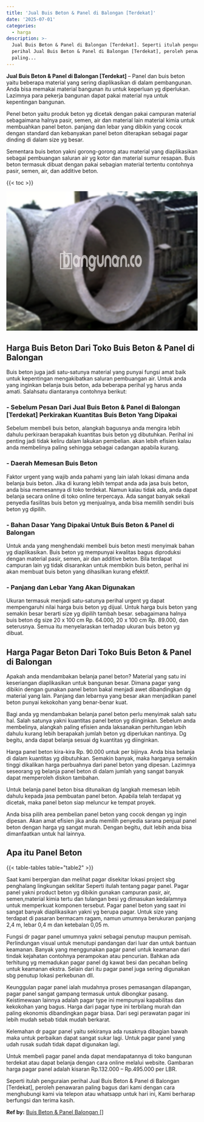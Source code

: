 ```yaml
---
title: 'Jual Buis Beton & Panel di Balongan [Terdekat]'
date: '2025-07-01'
categories:
  - harga
description: >-
  Jual Buis Beton & Panel di Balongan [Terdekat]. Seperti itulah penguraian
  perihal Jual Buis Beton & Panel di Balongan [Terdekat], peroleh penawaran
  paling...
---
```


**Jual Buis Beton & Panel di Balongan \[Terdekat\]** – Panel dan buis beton yaitu beberapa material yang sering diaplikasikan di dalam pembangunan. Anda bisa memakai material bangunan itu untuk keperluan yg diperlukan. Lazimnya para pekerja bangunan dapat pakai material nya untuk kepentingan bangunan.

Penel beton yaitu produk beton yg dicetak dengan pakai campuran material sebagaimana halnya pasir, semen, air dan material lain material kimia untuk membuahkan panel beton. panjang dan lebar yang dibikin yang cocok dengan standard dan kebanyakan panel beton diterapkan sebagai pagar dinding di dalam size yg besar.

Sementara buis beton yakni gorong-gorong atau material yang diaplikasikan sebagai pembuangan saluran air yg kotor dan material sumur resapan. Buis beton termasuk dibuat dengan pakai sebagian material tertentu contohnya pasir, semen, air, dan additive beton.

{{< toc >}}

![Jual Buis Beton & Panel di Balongan [Terdekat]](/images/jual-panel-buis-beton-murah-05.png)

## Harga Buis Beton Dari Toko Buis Beton & Panel di Balongan

Buis beton juga jadi satu-satunya material yang punyai fungsi amat baik untuk kepentingan mengakibatkan saluran pembuangan air. Untuk anda yang inginkan belanja buis beton, ada beberapa perihal yg harus anda amati. Salahsatu diantaranya contohnya berikut:

### \- Sebelum Pesan Dari Jual Buis Beton & Panel di Balongan \[Terdekat\] Perkirakan Kuantitas Buis Beton Yang Dipakai

Sebelum membeli buis beton, alangkah bagusnya anda mengira lebih dahulu perkiraan berapakah kuantitas buis beton yg dibutuhkan. Perihal ini penting jadi tidak keliru dalam lakukan pembelian. akan lebih efisien kalau anda membelinya paling sehingga sebagai cadangan apabila kurang.

### \- Daerah Memesan Buis Beton

Faktor urgent yang wajib anda pahami yang lain ialah lokasi dimana anda belanja buis beton. Jika di kurang lebih tempat anda ada jasa buis beton, anda bisa memesannya di toko terdekat. Namun kalau tidak ada, anda dapat belanja secara online di toko online terpercaya. Ada sangat banyak sekali penyedia fasilitas buis beton yg menjualnya, anda bisa memilih sendiri buis beton yg dipilih.

### \- Bahan Dasar Yang Dipakai Untuk Buis Beton & Panel di Balongan

Untuk anda yang menghendaki membeli buis beton mesti menyimak bahan yg diaplikasikan. Buis beton yg mempunyai kwalitas bagus diproduksi dengan material pasir, semen, air dan additive beton. Bila terdapat campuran lain yg tidak disarankan untuk membikin buis beton, perihal ini akan membuat buis beton yang dihasilkan kurang efektif.

### \- Panjang dan Lebar Yang Akan Digunakan

Ukuran termasuk menjadi satu-satunya perihal urgent yg dapat mempengaruhi nilai harga buis beton yg dijual. Untuk harga buis beton yang semakin besar berarti size yg dipilih tambah besar. sebagaimana halnya buis beton dg size 20 x 100 cm Rp. 64.000, 20 x 100 cm Rp. 89.000, dan seterusnya. Semua itu menyelaraskan terhadap ukuran buis beton yg dibuat.

## Harga Pagar Beton Dari Toko Buis Beton & Panel di Balongan

Apakah anda mendambakan belanja panel beton? Material yang satu ini keseriangan diaplikasikan untuk bangunan besar. Dimana pagar yang dibikin dengan gunakan panel beton bakal menjadi awet dibandingkan dg material yang lain. Panjang dan lebarnya yang besar akan menjadikan panel beton punyai kekokohan yang benar-benar kuat.

Bagi anda yg mendambakan belanja panel beton perlu menyimak salah satu hal. Salah satunya yakni kuantitas panel beton yg diinginkan. Sebelum anda membelinya, alangkah paling efisien anda laksanakan perhitungan lebih dahulu kurang lebih berapakah jumlah beton yg diperlukan nantinya. Dg begitu, anda dapat belanja sesuai dg kuantitas yg diinginkan.

Harga panel beton kira-kira Rp. 90.000 untuk per bijinya. Anda bisa belanja di dalam kuantitas yg dibutuhkan. Semakin banyak, maka harganya semakin tinggi dikalikan harga perbuahnya dari panel beton yang dipesan. Lazimnya seseorang yg belanja panel beton di dalam jumlah yang sangat banyak dapat memperoleh diskon tambahan.

Untuk belanja panel beton bisa ditunaikan dg langkah memesan lebih dahulu kepada jasa pembuatan panel beton. Apabila telah terdapat yg dicetak, maka panel beton siap meluncur ke tempat proyek.

Anda bisa pilih area pembelian panel beton yang cocok dengan yg ingin dipesan. Akan amat efisien jika anda memilih penyedia sarana penjual panel beton dengan harga yg sangat murah. Dengan begitu, duit lebih anda bisa dimanfaatkan untuk hal lainnya.

## Apa itu Panel Beton

{{< table-tables table="table2" >}}

Saat kami berpergian dan melihat pagar disekitar lokasi project sbg penghalang lingkungan seklitar Seperti itulah tentang pagar panel. Pagar panel yakni product beton yg dibikin gunakan campuran pasir, air, semen,material kimia tertu dan tulangan besi yg dimasukan kedalamnya untuk memperkuat komponen tersebut. Pagar panel beton yang saat ini sangat banyak diaplikasikan yakni yg berupa pagar. Untuk size yang terdapat di pasaran bermacam ragam, namun umumnya berukuran panjang 2,4 m, lebar 0,4 m dan ketebalan 0,05 m.

Fungsi dr pagar panel umumnya yakni sebagai penutup maupun pemisah. Perlindungan visual untuk menutupi pandangan dari luar dan untuk bantuan keamanan. Banyak yang menggunakan pagar panel untuk keamanan dari tindak kejahatan contohnya perampokan atau pencurian. Bahkan ada terhitung yg memadukan pagar panel dg kawat besi dan pecahan beling untuk keamanan ekstra. Selain dari itu pagar panel juga sering digunakan sbg penutup lokasi perkebunan dll.

Keunggulan pagar panel ialah mudahnya proses pemasangan dilapangan, pagar panel sangat gampang termasuk untuk dibongkar pasang. Keistimewaan lainnya adalah pagar type ini mempunyai kapabilitas dan kekokohan yang bagus. Harga dari pagar type ini terbilang murah dan paling ekonomis dibandingkan pagar biasa. Dari segi perawatan pagar ini lebih mudah sebab tidak mudah berkarat.

Kelemahan dr pagar panel yaitu sekiranya ada rusaknya dibagian bawah maka untuk perbaikan dapat sangat sukar lagi. Untuk pagar panel yang udah rusak sudah tidak dapat digunakan lagi.

Untuk membeli pagar panel anda dapat mendapatannya di toko bangunan terdekat atau dapat belanja dengan cara online melalui website. Gambaran harga pagar panel adalah kisaran Rp.132.000 – Rp.495.000 per LBR.

Seperti itulah penguraian perihal Jual Buis Beton & Panel di Balongan \[Terdekat\], peroleh penawaran paling bagus dari kami dengan cara menghubungi kami via telepon atau whatsapp untuk hari ini, Kami berharap berfungsi dan terima kasih.

**Ref by:** [Buis Beton & Panel Balongan []](https://id.wikipedia.org/wiki/Buis)
